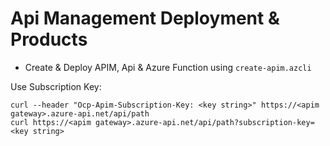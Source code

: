 # Api Management Deployment & Products

- Create & Deploy APIM, Api & Azure Function using `create-apim.azcli`

Use Subscription Key:

```
curl --header "Ocp-Apim-Subscription-Key: <key string>" https://<apim gateway>.azure-api.net/api/path
curl https://<apim gateway>.azure-api.net/api/path?subscription-key=<key string>
```
